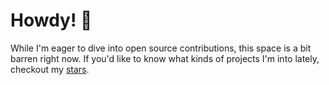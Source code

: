# Howdy! 👋

While I'm eager to dive into open source contributions, this space is a bit barren right now. If you'd like to know what kinds of projects I'm into lately, checkout my [stars](https://github.com/connorspeers?tab=stars).

<!--
  TODO: Add an image that updates every day with a message like "Happy Monday!" or something similar.
  The image should probably be hosted externally, and then use CI or automation on a personal server
  to update it (daily at midnight) outside of git to avoid bloating the commit history
-->
